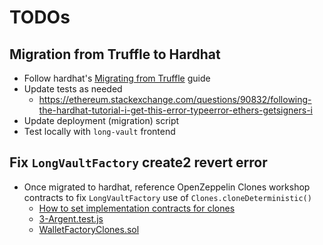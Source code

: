 # TODOs

## Migration from Truffle to Hardhat
* Follow hardhat's [Migrating from Truffle](https://hardhat.org/guides/truffle-migration.html) guide
* Update tests as needed
  * https://ethereum.stackexchange.com/questions/90832/following-the-hardhat-tutorial-i-get-this-error-typeerror-ethers-getsigners-i
* Update deployment (migration) script
* Test locally with `long-vault` frontend

## Fix `LongVaultFactory` create2 revert error
* Once migrated to hardhat, reference OpenZeppelin Clones workshop contracts to fix `LongVaultFactory` use of `Clones.cloneDeterministic()`
  * [How to set implementation contracts for clones](https://forum.openzeppelin.com/t/how-to-set-implementation-contracts-for-clones/6085)
  * [3-Argent.test.js ](https://github.com/OpenZeppelin/workshops/blob/master/02-contracts-clone/test/3-Argent.test.js#L8)
  * [WalletFactoryClones.sol](https://github.com/OpenZeppelin/workshops/blob/master/02-contracts-clone/contracts/3-argent/WalletFactoryClones.sol)